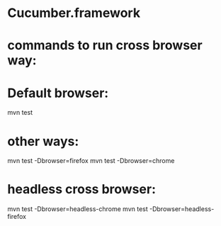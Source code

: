 # Cucumber.framework
# commands to run cross browser way: 

# Default browser:
mvn test

# other ways:
mvn test -Dbrowser=firefox
mvn test -Dbrowser=chrome

# headless cross browser:
mvn test -Dbrowser=headless-chrome
mvn test -Dbrowser=headless-firefox


